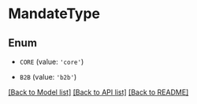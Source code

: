 # MandateType


## Enum

* `CORE` (value: `'core'`)

* `B2B` (value: `'b2b'`)

[[Back to Model list]](../README.md#documentation-for-models) [[Back to API list]](../README.md#documentation-for-api-endpoints) [[Back to README]](../README.md)


